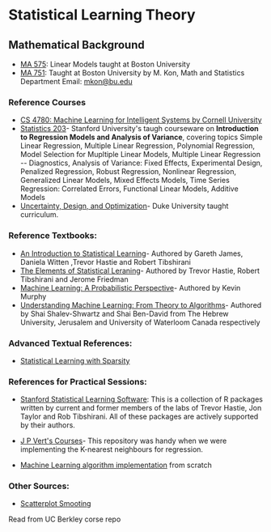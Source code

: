 # Statistical Learning Theory

## Mathematical Background
- [MA 575](http://math.bu.edu/people/cgineste/classes/ma575/w/index.html): Linear Models taught at Boston University
- [MA 751](http://math.bu.edu/people/mkon/MA751/): Taught at Boston University by M. Kon, Math and Statistics Department Email: mkon@bu.edu


### Reference Courses
* [CS 4780: Machine Learning for Intelligent Systems by Cornell University](http://www.cs.cornell.edu/courses/cs4780/2018fa/syllabus/index.html)
* [Statistics 203](http://statweb.stanford.edu/~jtaylo/courses/stats203/)- Stanford University's taugh courseware on **Introduction to Regression Models and Analysis of Variance**, covering topics Simple Linear Regression, Multiple Linear Regression, Polynomial Regression, Model Selection for Mupltiple Linear Models, Multiple Linear Regression -- Diagnostics,
Analysis of Variance: Fixed Effects, Experimental Design, Penalized Regression, Robust Regression, Nonlinear Regression, Generalized Linear Models, Mixed Effects Models, Time Series Regression: Correlated Errors, Functional Linear Models, Additive Models
* [Uncertainty, Design, and Optimization](http://people.duke.edu/~hpgavin/cee201/)- Duke University taught curriculum. 


### Reference Textbooks:

* [An Introduction to Statistical Learning](http://www-bcf.usc.edu/~gareth/ISL/ISLR%20Seventh%20Printing.pdf)- Authored by Gareth James, Daniela Witten ,Trevor Hastie and Robert Tibshirani 
* [The Elements of Statistical Leraning](https://web.stanford.edu/~hastie/ElemStatLearn/printings/ESLII_print12.pdf)- Authored by Trevor Hastie, Robert Tibshirani and Jerome Friedman
* [Machine Learning: A Probabilistic Perspective](https://doc.lagout.org/science/Artificial%20Intelligence/Machine%20learning/Machine%20Learning_%20A%20Probabilistic%20Perspective%20%5BMurphy%202012-08-24%5D.pdf)- Authored by Kevin Murphy 
* [Understanding Machine Learning: From Theory to Algorithms](https://www.cs.huji.ac.il/~shais/UnderstandingMachineLearning/understanding-machine-learning-theory-algorithms.pdf)- Authored by  Shai Shalev-Shwartz and Shai Ben-David from The Hebrew University, Jerusalem and University of Waterloom Canada respectively

### Advanced Textual References:
* [Statistical Learning with Sparsity](https://web.stanford.edu/~hastie/StatLearnSparsity_files/SLS_corrected_1.4.16.pdf)

### References for Practical Sessions:
* [Stanford Statistical Learning Software](http://statweb.stanford.edu/~tibs/statlearningsoft.html): 
This is a collection of R packages written by current and former members of the labs of Trevor Hastie, Jon Taylor and Rob Tibshirani. All of these packages are actively supported by their authors. 

* [J P Vert's Courses](http://members.cbio.mines-paristech.fr/~jvert/teaching/)- This repository was handy when we were implementing the K-nearest neighbours for regression. 

* [Machine Learning algorithm implementation](http://datacognizant.com/index.php/ml-algorithms-decoded/) from scratch


### Other Sources:
- [Scatterplot Smooting](http://madrury.github.io/)

Read from UC Berkley corse repo
